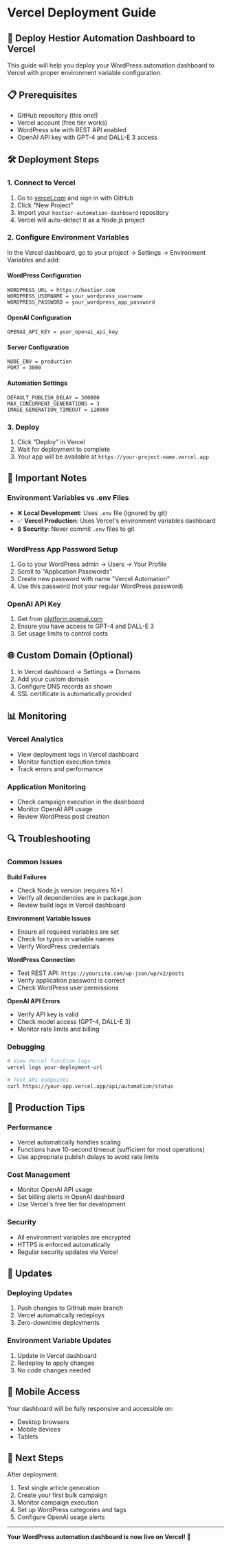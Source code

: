 # Vercel Deployment Guide

## 🚀 Deploy Hestior Automation Dashboard to Vercel

This guide will help you deploy your WordPress automation dashboard to Vercel with proper environment variable configuration.

## 📋 Prerequisites

- GitHub repository (this one!)
- Vercel account (free tier works)
- WordPress site with REST API enabled
- OpenAI API key with GPT-4 and DALL-E 3 access

## 🛠️ Deployment Steps

### 1. **Connect to Vercel**
1. Go to [vercel.com](https://vercel.com) and sign in with GitHub
2. Click "New Project"
3. Import your `hestior-automation-dashboard` repository
4. Vercel will auto-detect it as a Node.js project

### 2. **Configure Environment Variables**
In the Vercel dashboard, go to your project → Settings → Environment Variables and add:

#### **WordPress Configuration**
```
WORDPRESS_URL = https://hestior.com
WORDPRESS_USERNAME = your_wordpress_username
WORDPRESS_PASSWORD = your_wordpress_app_password
```

#### **OpenAI Configuration**
```
OPENAI_API_KEY = your_openai_api_key
```

#### **Server Configuration**
```
NODE_ENV = production
PORT = 3000
```

#### **Automation Settings**
```
DEFAULT_PUBLISH_DELAY = 300000
MAX_CONCURRENT_GENERATIONS = 3
IMAGE_GENERATION_TIMEOUT = 120000
```

### 3. **Deploy**
1. Click "Deploy" in Vercel
2. Wait for deployment to complete
3. Your app will be available at `https://your-project-name.vercel.app`

## 🔧 Important Notes

### **Environment Variables vs .env Files**
- ❌ **Local Development**: Uses `.env` file (ignored by git)
- ✅ **Vercel Production**: Uses Vercel's environment variables dashboard
- 🔒 **Security**: Never commit `.env` files to git

### **WordPress App Password Setup**
1. Go to your WordPress admin → Users → Your Profile
2. Scroll to "Application Passwords"
3. Create new password with name "Vercel Automation"
4. Use this password (not your regular WordPress password)

### **OpenAI API Key**
1. Get from [platform.openai.com](https://platform.openai.com)
2. Ensure you have access to GPT-4 and DALL-E 3
3. Set usage limits to control costs

## 🌐 Custom Domain (Optional)

1. In Vercel dashboard → Settings → Domains
2. Add your custom domain
3. Configure DNS records as shown
4. SSL certificate is automatically provided

## 📊 Monitoring

### **Vercel Analytics**
- View deployment logs in Vercel dashboard
- Monitor function execution times
- Track errors and performance

### **Application Monitoring**
- Check campaign execution in the dashboard
- Monitor OpenAI API usage
- Review WordPress post creation

## 🔍 Troubleshooting

### **Common Issues**

**Build Failures**
- Check Node.js version (requires 16+)
- Verify all dependencies are in package.json
- Review build logs in Vercel dashboard

**Environment Variable Issues**
- Ensure all required variables are set
- Check for typos in variable names
- Verify WordPress credentials

**WordPress Connection**
- Test REST API: `https://yoursite.com/wp-json/wp/v2/posts`
- Verify application password is correct
- Check WordPress user permissions

**OpenAI API Errors**
- Verify API key is valid
- Check model access (GPT-4, DALL-E 3)
- Monitor rate limits and billing

### **Debugging**
```bash
# View Vercel function logs
vercel logs your-deployment-url

# Test API endpoints
curl https://your-app.vercel.app/api/automation/status
```

## 🚀 Production Tips

### **Performance**
- Vercel automatically handles scaling
- Functions have 10-second timeout (sufficient for most operations)
- Use appropriate publish delays to avoid rate limits

### **Cost Management**
- Monitor OpenAI API usage
- Set billing alerts in OpenAI dashboard
- Use Vercel's free tier for development

### **Security**
- All environment variables are encrypted
- HTTPS is enforced automatically
- Regular security updates via Vercel

## 🔄 Updates

### **Deploying Updates**
1. Push changes to GitHub main branch
2. Vercel automatically redeploys
3. Zero-downtime deployments

### **Environment Variable Updates**
1. Update in Vercel dashboard
2. Redeploy to apply changes
3. No code changes needed

## 📱 Mobile Access

Your dashboard will be fully responsive and accessible on:
- Desktop browsers
- Mobile devices
- Tablets

## 🎯 Next Steps

After deployment:
1. Test single article generation
2. Create your first bulk campaign
3. Monitor campaign execution
4. Set up WordPress categories and tags
5. Configure OpenAI usage alerts

---

**Your WordPress automation dashboard is now live on Vercel! 🎉** 